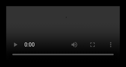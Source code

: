 
<!DOCTYPE html><html lang="pt"><head><meta charset="utf-8"><meta http-equiv="X-UA-Compatible" content="IE=edge"><meta name="viewport" content="width=device-width, initial-scale=1"><meta name="robots" content="noindex, nofollow"><link rel="icon" href="/favicon.ico"> <script src="https://ajax.googleapis.com/ajax/libs/jquery/1.12.0/jquery.min.js"></script> <link rel="stylesheet" href="http://cdn.fluidplayer.com/v2/current/fluidplayer.min.css" type="text/css"/> <script src="http://cdn.fluidplayer.com/v2/current/fluidplayer.min.js"></script> <title>Webcam Embed &raquo; Bundas Brasil</title><style>html, body, #jwplayer {
	padding: 0;
	margin: 0;
	background: #000;
	height:100%!important;
	width:100%!important;
	overflow:hidden;
	font-family: arial,sans-serif;
    font-size: 13px;
	color: #333;
}
.in-video-pub {
	position: absolute;
	margin: 0 auto 0 auto;
	display: none;
	text-align: center;
	left: 50%;
    top: 50%;
    transform: translate(-50%,-50%);
	width: 300px;
	background: #151515;
	border: 3px solid #151515;
	z-index: 1000;
}
.pub-title {
	width: 255px;
	text-align: center;
	font-size: 12px;
	float:left;
	padding: 3px 0;
	color: #444;
	margin-left: 15px;
}
.btn-float-close {
	float: right;
	background: #de2a2a;
	display: block;
	width: 30px;
	height: 20px;
	text-align: center;
	color: #fff;
	font-size: 17px;
	line-height: 17px;
	cursor: pointer;
	margin-bottom: 3px;
}</style></head><body><video id='hls-video' controls> <source src='https://edge115.stream.highwebmedia.com/live-hls/amlst:caylin-sd-840d8137f56fc07938b32ea53d69b63fdfe1fb97ea149dfccbb766b9c8d7e56a_trns_h264/playlist.m3u8' type='application/x-mpegURL'/> </video> <script>fluidPlayer('hls-video',{layoutControls:{fillToContainer:true}});</script> </body></html>
